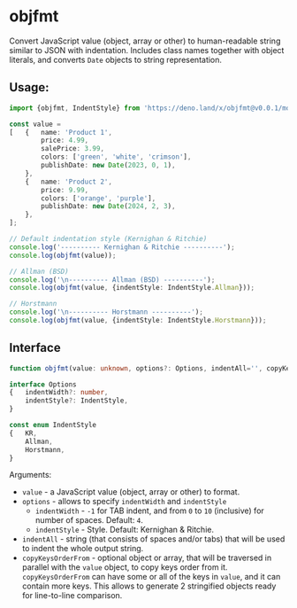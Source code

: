 # objfmt
Convert JavaScript value (object, array or other) to human-readable string similar to JSON with indentation.
Includes class names together with object literals, and converts `Date` objects to string representation.

## Usage:

```ts
import {objfmt, IndentStyle} from 'https://deno.land/x/objfmt@v0.0.1/mod.ts';

const value =
[	{	name: 'Product 1',
		price: 4.99,
		salePrice: 3.99,
		colors: ['green', 'white', 'crimson'],
		publishDate: new Date(2023, 0, 1),
	},
	{	name: 'Product 2',
		price: 9.99,
		colors: ['orange', 'purple'],
		publishDate: new Date(2024, 2, 3),
	},
];

// Default indentation style (Kernighan & Ritchie)
console.log('---------- Kernighan & Ritchie ----------');
console.log(objfmt(value));

// Allman (BSD)
console.log('\n---------- Allman (BSD) ----------');
console.log(objfmt(value, {indentStyle: IndentStyle.Allman}));

// Horstmann
console.log('\n---------- Horstmann ----------');
console.log(objfmt(value, {indentStyle: IndentStyle.Horstmann}));
```

## Interface

```ts
function objfmt(value: unknown, options?: Options, indentAll='', copyKeysOrderFrom?: unknown): string;

interface Options
{	indentWidth?: number,
	indentStyle?: IndentStyle,
}

const enum IndentStyle
{	KR,
	Allman,
	Horstmann,
}
```

Arguments:

- `value` - a JavaScript value (object, array or other) to format.
- `options` - allows to specify `indentWidth` and `indentStyle`
	- `indentWidth` - `-1` for TAB indent, and from `0` to `10` (inclusive) for number of spaces. Default: `4`.
	- `indentStyle` - Style. Default: Kernighan & Ritchie.
- `indentAll` - string (that consists of spaces and/or tabs) that will be used to indent the whole output string.
- `copyKeysOrderFrom` - optional object or array, that will be traversed in parallel with the `value` object, to copy keys order from it. `copyKeysOrderFrom` can have some or all of the keys in `value`, and it can contain more keys. This allows to generate 2 stringified objects ready for line-to-line comparison.
